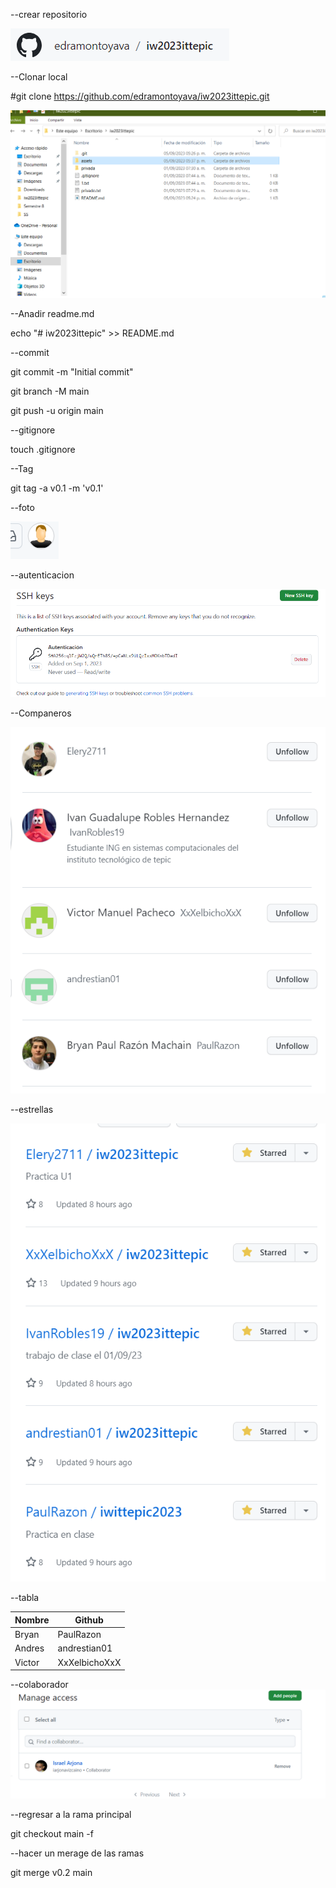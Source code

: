﻿--crear repositorio

![Alt text](assets/1.png)

--Clonar local

#git clone https://github.com/edramontoyava/iw2023ittepic.git

![Alt text](assets/2.png)

--Anadir readme.md

echo "# iw2023ittepic" >> README.md

--commit

git commit -m "Initial commit"

git branch -M main

git push -u origin main

--gitignore

touch .gitignore

--Tag

git tag -a v0.1 -m 'v0.1'

--foto

![Alt text](assets/3.png)

--autenticacion

![Alt text](assets/4.png)

--Companeros

![Alt text](assets/5.png)

--estrellas

![Alt text](assets/6.png)

--tabla

Nombre             |Github 
-------------------|-----------------|
Bryan              |PaulRazon        | 
Andres             |andrestian01     |
Victor             |XxXelbichoXxX    |

--colaborador
![Alt text](assets/7.png)

--regresar a la rama principal

git checkout main -f

--hacer un merage de las ramas

git merge v0.2 main
